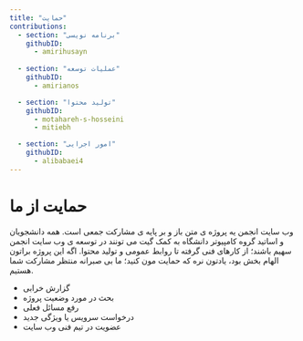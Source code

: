 ```yaml
---
title: "حمایت"
contributions:
  - section: "برنامه نویسی"
    githubID:
      - amirihusayn
    
  - section: "عملیات توسعه"
    githubID:
      - amirianos

  - section: "تولید محتوا"
    githubID:
      - motahareh-s-hosseini
      - mitiebh

  - section: "امور اجرایی"
    githubID:
      - alibabaei4
---
```

# حمایت از ما

وب سایت انجمن یه پروژه ی متن باز و بر پایه ی مشارکت جمعی است. همه دانشجویان و اساتید گروه کامپیوتر دانشگاه به کمک گیت می تونند در توسعه ی وب سایت انجمن سهیم باشند؛ از کارهای فنی گرفته تا روابط عمومی و تولید محتوا. اگه این پروژه براتون الهام بخش بود، یادتون نره که حمایت مون کنید؛ ما بی صبرانه منتظر مشارکت شما هستیم.  

- گزارش خرابی
- بحث در مورد وضعیت پروژه
- رفع مسائل فعلی
- درخواست سرویس یا ویژگی جدید
- عضویت در تیم فنی وب سایت
